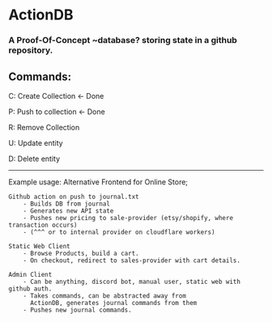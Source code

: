 # ActionDB
### A Proof-Of-Concept ~database? storing state in a github repository.


## Commands:
C: Create Collection <- Done

P: Push to collection <- Done

R: Remove Collection

U: Update entity

D: Delete entity

-----------------
Example usage: Alternative Frontend for Online Store;
```
Github action on push to journal.txt
    - Builds DB from journal
    - Generates new API state
    - Pushes new pricing to sale-provider (etsy/shopify, where transaction occurs)
    - (^^^ or to internal provider on cloudflare workers)

Static Web Client
    - Browse Products, build a cart.
    - On checkout, redirect to sales-provider with cart details.
    
Admin Client
    - Can be anything, discord bot, manual user, static web with github auth.
    - Takes commands, can be abstracted away from
      ActionDB, generates journal commands from them
    - Pushes new journal commands.
```